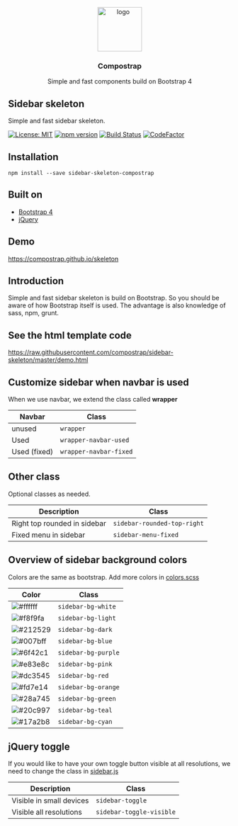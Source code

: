 <p align="center">
  <img src="https://avatars0.githubusercontent.com/u/50230834?s=400&u=3551f498f489486fb0ee563171d5fb2d43892a17&v=4" width="100" alt="logo">
</p>

<h3 align="center">Compostrap</h3>
<p align="center">Simple and fast components build on Bootstrap 4</p>

## Sidebar skeleton
Simple and fast sidebar skeleton.

[![License: MIT](https://img.shields.io/badge/License-MIT-yellow.svg)](https://github.com/compostrap/sidebar-skeleton/blob/master/license.md)
[![npm version](https://badge.fury.io/js/sidebar-skeleton-compostrap.svg)](https://badge.fury.io/js/sidebar-skeleton-compostrap)
[![Build Status](https://travis-ci.com/compostrap/sidebar-skeleton.svg?branch=master)](https://travis-ci.com/compostrap/sidebar-skeleton)
[![CodeFactor](https://www.codefactor.io/repository/github/compostrap/sidebar-skeleton/badge)](https://www.codefactor.io/repository/github/compostrap/sidebar-skeleton)

## Installation
```
npm install --save sidebar-skeleton-compostrap
```

## Built on
- [Bootstrap 4](https://getbootstrap.com)
- [jQuery](https://jquery.com)

## Demo
https://compostrap.github.io/skeleton

## Introduction
Simple and fast sidebar skeleton is build on Bootstrap. So you should be aware of how Bootstrap itself is used.
The advantage is also knowledge of sass, npm, grunt.

## See the html template code
https://raw.githubusercontent.com/compostrap/sidebar-skeleton/master/demo.html

## Customize sidebar when navbar is used
When we use navbar, we extend the class called **wrapper**

| Navbar       | Class                  |
| ------------ | ---------------------- |
| unused       | `wrapper`              |
| Used         | `wrapper-navbar-used`  |
| Used (fixed) | `wrapper-navbar-fixed` |

## Other class
Optional classes as needed.

| Description                  | Class                       |
| ---------------------------- | --------------------------- |
| Right top rounded in sidebar | `sidebar-rounded-top-right` |
| Fixed menu in sidebar        | `sidebar-menu-fixed`        |

## Overview of sidebar background colors
Colors are the same as bootstrap. Add more colors in [colors.scss](https://github.com/compostrap/sidebar-skeleton/blob/master/scss/themes/_colors.scss)

| Color                                                           | Class               |
| --------------------------------------------------------------- | ------------------- |
| ![#ffffff](https://via.placeholder.com/15/ffffff/000000?text=+) | `sidebar-bg-white`  |
| ![#f8f9fa](https://via.placeholder.com/15/f8f9fa/000000?text=+) | `sidebar-bg-light`  |
| ![#212529](https://via.placeholder.com/15/212529/000000?text=+) | `sidebar-bg-dark`   |
| ![#007bff](https://via.placeholder.com/15/007bff/000000?text=+) | `sidebar-bg-blue`   |
| ![#6f42c1](https://via.placeholder.com/15/6f42c1/000000?text=+) | `sidebar-bg-purple` |
| ![#e83e8c](https://via.placeholder.com/15/e83e8c/000000?text=+) | `sidebar-bg-pink`   |
| ![#dc3545](https://via.placeholder.com/15/dc3545/000000?text=+) | `sidebar-bg-red`    |
| ![#fd7e14](https://via.placeholder.com/15/fd7e14/000000?text=+) | `sidebar-bg-orange` |
| ![#28a745](https://via.placeholder.com/15/28a745/000000?text=+) | `sidebar-bg-green`  |
| ![#20c997](https://via.placeholder.com/15/20c997/000000?text=+) | `sidebar-bg-teal`   |
| ![#17a2b8](https://via.placeholder.com/15/17a2b8/000000?text=+) | `sidebar-bg-cyan`   |

## jQuery toggle
If you would like to have your own toggle button visible at all resolutions, we need to change the class in [sidebar.js](https://github.com/compostrap/sidebar-skeleton/blob/master/dist/js/sidebar.js)

| Description              | Class                    |
| ------------------------ | ------------------------ |
| Visible in small devices | `sidebar-toggle`         |
| Visible all resolutions  | `sidebar-toggle-visible` |
